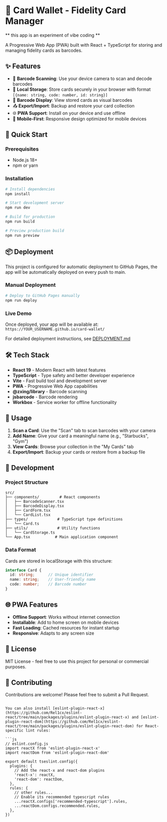 # 🎫 Card Wallet - Fidelity Card Manager

** this app is an experiment of vibe coding **

A Progressive Web App (PWA) built with React + TypeScript for storing and managing fidelity cards as barcodes.

## ✨ Features

- 📱 **Barcode Scanning**: Use your device camera to scan and decode barcodes
- 💾 **Local Storage**: Store cards securely in your browser with format `[{name: string, code: number, id: string}]`
- 🎯 **Barcode Display**: View stored cards as visual barcodes
- 📤 **Export/Import**: Backup and restore your card collection
- 🌐 **PWA Support**: Install on your device and use offline
- 📱 **Mobile-First**: Responsive design optimized for mobile devices

## 🚀 Quick Start

### Prerequisites
- Node.js 18+ 
- npm or yarn

### Installation
```bash
# Install dependencies
npm install

# Start development server
npm run dev

# Build for production
npm run build

# Preview production build
npm run preview
```

## 📦 Deployment

This project is configured for automatic deployment to GitHub Pages, the app will be automatically deployed on every push to main.

### Manual Deployment
```bash
# Deploy to GitHub Pages manually
npm run deploy
```

### Live Demo
Once deployed, your app will be available at: `https://YOUR_USERNAME.github.io/card-wallet/`

For detailed deployment instructions, see [DEPLOYMENT.md](./DEPLOYMENT.md)

## 🛠️ Tech Stack

- **React 19** - Modern React with latest features
- **TypeScript** - Type safety and better developer experience
- **Vite** - Fast build tool and development server
- **PWA** - Progressive Web App capabilities
- **@zxing/library** - Barcode scanning
- **jsbarcode** - Barcode rendering
- **Workbox** - Service worker for offline functionality

## 📱 Usage

1. **Scan a Card**: Use the "Scan" tab to scan barcodes with your camera
2. **Add Name**: Give your card a meaningful name (e.g., "Starbucks", "Gym")
3. **View Cards**: Browse your collection in the "My Cards" tab
4. **Export/Import**: Backup your cards or restore from a backup file

## 🔧 Development

### Project Structure
```
src/
├── components/         # React components
│   ├── BarcodeScanner.tsx
│   ├── BarcodeDisplay.tsx
│   ├── CardForm.tsx
│   └── CardList.tsx
├── types/             # TypeScript type definitions
│   └── Card.ts
├── utils/             # Utility functions
│   └── CardStorage.ts
└── App.tsx           # Main application component
```

### Data Format
Cards are stored in localStorage with this structure:
```typescript
interface Card {
  id: string;      // Unique identifier
  name: string;    // User-friendly name
  code: number;    // Barcode number
}
```

## 🌐 PWA Features

- **Offline Support**: Works without internet connection
- **Installable**: Add to home screen on mobile devices
- **Fast Loading**: Cached resources for instant startup
- **Responsive**: Adapts to any screen size

## 📄 License

MIT License - feel free to use this project for personal or commercial purposes.

## 🤝 Contributing

Contributions are welcome! Please feel free to submit a Pull Request.
```

You can also install [eslint-plugin-react-x](https://github.com/Rel1cx/eslint-react/tree/main/packages/plugins/eslint-plugin-react-x) and [eslint-plugin-react-dom](https://github.com/Rel1cx/eslint-react/tree/main/packages/plugins/eslint-plugin-react-dom) for React-specific lint rules:

```js
// eslint.config.js
import reactX from 'eslint-plugin-react-x'
import reactDom from 'eslint-plugin-react-dom'

export default tseslint.config({
  plugins: {
    // Add the react-x and react-dom plugins
    'react-x': reactX,
    'react-dom': reactDom,
  },
  rules: {
    // other rules...
    // Enable its recommended typescript rules
    ...reactX.configs['recommended-typescript'].rules,
    ...reactDom.configs.recommended.rules,
  },
})
```
